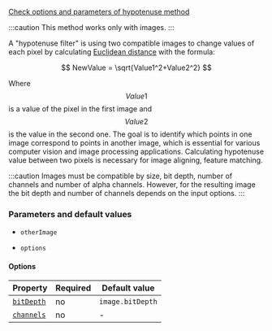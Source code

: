 [Check options and parameters of hypotenuse method](https://image-js.github.io/image-js-typescript/classes/Image.html#hypotenuse 'github.io link')

:::caution
This method works only with images.
:::

A "hypotenuse filter" is using two compatible images to change values of each pixel by calculating [Euclidean distance](https://en.wikipedia.org/wiki/Euclidean_distance 'wikipedia link on Euclidean distance') with the formula:

$$
NewValue = \sqrt{Value1^2+Value2^2}
$$

Where $$Value1$$ is a value of the pixel in the first image and $$Value2$$ is the value in the second one. The goal is to identify which points in one image correspond to points in another image, which is essential for various computer vision and image processing applications. Calculating hypotenuse value between two pixels is necessary for image aligning, feature matching.

:::caution
Images must be compatible by size, bit depth, number of channels and number of alpha channels. However, for the resulting image the bit depth and number of channels depends on the input options.
:::

### Parameters and default values

- `otherImage`

- `options`

#### Options

| Property                                                                                                | Required | Default value    |
| ------------------------------------------------------------------------------------------------------- | -------- | ---------------- |
| [`bitDepth`](https://image-js.github.io/image-js-typescript/interfaces/HypotenuseOptions.html#bitDepth) | no       | `image.bitDepth` |
| [`channels`](https://image-js.github.io/image-js-typescript/interfaces/HypotenuseOptions.html#channels) | no       | -                |
